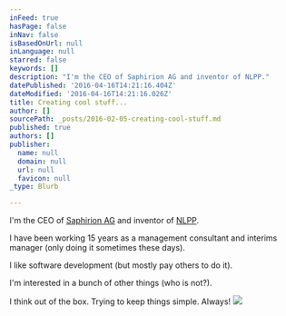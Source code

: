 ```yaml
---
inFeed: true
hasPage: false
inNav: false
isBasedOnUrl: null
inLanguage: null
starred: false
keywords: []
description: "I'm the CEO of Saphirion AG and inventor of NLPP."
datePublished: '2016-04-16T14:21:16.404Z'
dateModified: '2016-04-16T14:21:16.026Z'
title: Creating cool stuff...
author: []
sourcePath: _posts/2016-02-05-creating-cool-stuff.md
published: true
authors: []
publisher:
  name: null
  domain: null
  url: null
  favicon: null
_type: Blurb

---
```

I'm the CEO of [Saphirion AG][0] and inventor of [NLPP][1].

I have been working 15 years as a management consultant and interims manager (only doing it sometimes these days).

I like software development (but mostly pay others to do it).

I'm interested in a bunch of other things (who is not?).

I think out of the box. Trying to keep things simple. Always!
![](https://the-grid-user-content.s3-us-west-2.amazonaws.com/30312668-7bdd-4909-bb1d-398735f262b7.png)

[0]: http://www.saphirion.com/
[1]: http://www.nlpp.ch/